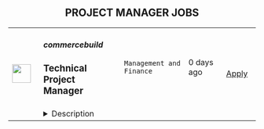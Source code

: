 <div align="center"><h2>PROJECT MANAGER JOBS</h2></div><table><tr>
                <td width="100" height="100" rowspan="2">
                    <img src="https://wwr-pro.s3.amazonaws.com/logos/0126/5307/logo.gif" width="38px" height="auto">
                </td>
                <td width="300">
                    <h5>commercebuild</h5>
                    <h3> Technical Project Manager</h3>
                </td>
                <td width="300">
                    <code>Management and Finance</code>
                </td>
                <td width="200">
                <text>0 days ago</text>
                </td>
                <td width="100" rowspan="2">
                <a href="https://weworkremotely.com/remote-jobs/commercebuild-technical-project-manager" align="right" target="_blank">Apply</a>
                </td>
            </tr>
            <tr>
                <td colspan="3">
                <details><summary>Description</summary>
                <img src="https://we-work-remotely.imgix.net/logos/0126/5307/logo.gif?ixlib=rails-4.0.0&w=50&h=50&dpr=2&fit=fill&auto=compress" />

<p>
  <strong>Headquarters:</strong> Vancouver, Canada
    <br /><strong>URL:</strong> <a href="https://commercebuild.com/">https://commercebuild.com/</a>
</p>

<h1>Drive eCommerce Success Through Exceptional Project Management</h1><div>In today's world, eCommerce is critically important, and commercebuild is helping businesses around the world bring their physical storefronts to the digital world.</div><div><br></div><div>Founded in 2006, commercebuild is a worldwide eCommerce platform that allows businesses to unlock the power of their ERP systems to deliver a complete, end-to-end digital eCommerce experience for their customers.</div><div><br></div><div>And that's where you come in! We are looking to grow our diverse team with individuals who can leverage their technical knowledge and project management skills to tackle nearly any project that comes their way. Our Technical Project Managers work with clients during the implementation of their eCommerce website(s) by scoping out needs, documenting deliverables, and ensuring projects are completed on time and within budget. </div><div><br></div><div>If all of this sounds great to you so far, please keep reading. We want to hear from you!</div><div><br></div><h1>YOUR DAY WILL INVOLVE:</h1><ul>
<li>
<strong>Leading kick off calls</strong> and scheduling weekly status calls to go over budget, timelines, and deliverables.</li>
<li>
<strong>Maintaining visibility of client projects</strong> and account budgets, as well as holding implementation consultants accountable to those budgets and the completion of their tasks in the project.</li>
<li>
<strong>Providing exceptional customer service</strong> to clients and understanding their needs. Our clients should feel like we are an extension of their business. </li>
<li>
<strong>Anticipating problems</strong> through high awareness and proactive action. You should be able to easily quantify the impact of changing requirements and timelines.</li>
<li>
<strong>Writing and maintaining documentation.</strong> You keep meticulous records of meeting outcomes and internal processes.</li>
<li>
<strong>Continuous learning and ongoing education. </strong>You will strive to be knowledgeable on the benefits of our eCommerce platform and the power of ERP driven eCommerce.</li>
</ul><h1>BEING ONE OF OUR TECHNICAL PROJECT MANAGER REQUIRES:</h1><ul>
<li>
<strong>A minimum of 3 to 5 years experience in project management,</strong> specifically in executing intricate eCommerce projects involving various stakeholders.</li>
<li>
<strong>Technical Knowledge:</strong> Experience with common web technologies, including HTML, JavaScript, and CSS is a huge plus. Knowledge of ERP systems is also advantageous, especially Sage ERP (X3 and/or Sage 300), and Microsoft Business Central.</li>
<li>
<strong>Remote work experience</strong>: You have experience communicating asynchronously, using tools such as Slack.</li>
<li>
<strong>Superb communication skills:</strong> You are skilled in verbal communication, active listening and presenting ideas convincingly. Fluency in written and verbal English is required. (Other languages are a plus!)</li>
<li>
<strong>Exceptional organizational skills</strong>, demonstrated through effective use of tools and documentation to manage multiple concurrent projects seamlessly. You must be able to work in a fast-paced, deadline-driven environment, making good on promises made / promises kept.</li>
<li>
<strong>A proactive mindset</strong>: You are willing to go above and beyond designated responsibilities to achieve project success and contribute to team goals.</li>
<li>
<strong>An eagerness to learn</strong> and the ability to adapt, allowing you to teach others. You are a lifelong learner and are comfortable working within an entrepreneurial environment.</li>
<li>
<strong>Knowing when to get help</strong>. Our culture celebrates the humility of acknowledging gaps in knowledge, and we highly appreciate team members willing to seek guidance to surmount challenges.</li>
</ul><h1>SHIFT:</h1><div>We are looking to fill a full time shift, Monday through Friday, starting daily at approximately 13:00 UTC.</div><div><br></div><h1>COMPENSATION:</h1><div>The salary range for this position is between $57,000 and $104,000 USD.</div><div><br></div><h1>HOW TO APPLY:</h1><div>Send your résumé/CV and cover letter to careers[@]commercebuild.com. To know that you've read this, put "Driven by Devotion" as your email subject. </div><div><br></div><div>Want to make your application stand out? If so, we’d love to hear your thoughts on the following in your cover letter:</div><div><br></div><ul>
<li>What draws you to project management? Share a success story you’re proud of!</li>
<li>Have you ever worked with eCommerce or ERP systems? If so, tell us about your experience.</li>
<li>Have you ever built or helped build a website? Tell us about the experience. Was it an eCommerce site? For whom was the site built?</li>
</ul><div><br></div><div>We may invite applicants to complete a limited-time paid trial as part of the hiring process. A trial is a shared opportunity for our team and the applicant to get experience working together to see if we’re the right fit.</div><div><br></div><div>Wherever you live, whatever your interests, wherever you’re from — if you have the skills we're looking for, we look forward to seeing your application.</div><div>
<br><br>
</div><div>
<br><br>
</div>

<p><strong>To apply:</strong> <a href="https://weworkremotely.com/remote-jobs/commercebuild-technical-project-manager">https://weworkremotely.com/remote-jobs/commercebuild-technical-project-manager</a></p>

                </details>
                </td>
            </tr>,<tr>
                <td width="100" height="100" rowspan="2">
                    <img src="https://pbs.twimg.com/profile_images/2738508979/760be3edebfa0195e36fb3dba07297c1_400x400.png" width="38px" height="auto">
                </td>
                <td width="300">
                    <h5>10up</h5>
                    <h3>Senior Digital Project Manager</h3>
                </td>
                <td width="300">
                    <code></code>
                </td>
                <td width="200">
                <text>0 days ago</text>
                </td>
                <td width="100" rowspan="2">
                <a href="https://jobs.lever.co/10up-2/36ed2249-4b91-43f3-9604-9de62e3b558b" align="right" target="_blank">Apply</a>
                </td>
            </tr>
            <tr>
                <td colspan="3">
                <details><summary>Description</summary>
                <div class="section page-centered" data-qa="job-description"><div><b style="font-size: 18px">Location: Remote - Anywhere </b>(Open to applicants located anywhere around the globe.)</div><div><br></div><div>A Senior Project Manager at 10up is not just a task manager, but a strategic contributor to every project, and the driver for successful client delivery. Join a team of collaborative, cross-discipline professionals who have been pushing the boundaries of enterprise-level projects for over 12 years.</div><div><br></div><div>You’ll have ownership and input on a combination of innovative, challenging projects and ongoing support engagements—we believe in balanced and diverse workloads through dedicated resource management. We have a supportive Client Delivery structure, with established PM processes, while still allowing for autonomy.</div><div><br></div><div>As a leading digital agency, 10up’s client roster spans from innovative startups and impactful non-profits, to some of the biggest names in the industry, such as ESPN, Google, The New York Times Co., and The Nobel Prize Committee.&nbsp;</div><div><br></div><div>As a 10upper, you have options for flexible and alternative work schedules. Intentionally remote since day one, spanning six continents and 38+ countries, 10up fully embraces the benefits of distributed work.</div><div><br></div></div><div class="section page-centered"><div><h3>What you will do: </h3><ul class="posting-requirements plain-list"><ul><li>Act as the day-to-day Project Manager for 4 - 7 active projects; exhibiting senior-level ownership over all project scopes/plans, client meetings, written status updates, demos, risk management and iterative scope / expectation management.&nbsp;</li><li>Consistently track and analyze project progress and budget burn, and work with group and project leadership to escalate concerns and/or risks, and mitigate appropriately.</li><li>Ensure superior quality deliverables by collaboratively engaging cross-discipline leadership, and enforcing rigorous QA processes and standards to provide end to end delivery and client satisfaction.</li><li>Lead discovery engagements (onsite and remotely) that expertly define cross-discipline project requirements and that demonstrate an expert understanding of underlying client business goals and objectives.</li><li>Consistently identify strategic opportunities to engage with the 10up Account Management Team and collaborate towards building strong, long-term client relationships.</li></ul></ul></div></div><div class="section page-centered"><div><h3>About you: </h3><ul class="posting-requirements plain-list"><ul><li>You have experience delivering full scope CMS-based web projects for enterprise clients, ideally in an agency environment, and preferably with a practical understanding of the WordPress platform.</li><li>You can describe tangible examples of deescalating project risks by working with members of your team and leadership to develop collaborative solutions.</li><li>Your roles and responsibilities have been primarily client facing. You are often the main point of contact for client requests, escalations, comprehensive updates, and senior-level consultation.</li><li>You have a proven track record of deescalating project risks by working with members of your team and leadership to develop collaborative solutions.</li><li>You are an effective leader of cross-discipline project teams - across account strategy, experience design, engineering, QA and support - and are able to keep the team motivated and on task to deliver the best project outcomes.</li><li>You have excellent verbal and written English communication skills, both internally and externally.</li></ul></ul></div></div><div class="section page-centered"><div><h3>Benefits of interest:</h3><ul class="posting-requirements plain-list"><ul><li>Mentorship from a dedicated Team Lead and Director of Client Delivery.</li><li>Multiple paid time off programs, including accrued PTO, parental leave, bereavement leave, and company holidays – including an all-company break from Christmas Eve to New Years Day.</li><li>Health, dental, and life insurance programs (available for United States team members).</li><li>Retirement contribution programs (currently available in the U.S. and U.K.).</li><li>$3,000 USD accrued annually in professional development budget for you to spend on conferences, training, or to buy back time for programs like independent study.</li><li>Flexible and alternate schedule programs - including options for 4-day work week (Monday-Thursday) configurations.</li><li>Global Company summits – opportunities to meet, socialize and learn with fellow 10uppers in person at remarkable destinations.&nbsp;</li><li>An end-of-year all-hands bonus program, along with smaller opportunities for recognition throughout the year.</li></ul></ul></div></div><!--[2022-11-28] [GOLD-2535] Remove payTransparencyV1 when feature flag is fully removed--><div class="section page-centered" data-qa="salary-range"><div>$60,000 - $120,000 a year</div><small><div>The expected annual salary range for this position is between $60,000 and $120,000 USD. Compensation is determined based on a variety of factors including relevant experience, other job related qualifications/skills, geographic location, and business needs.</div></small></div><div class="section page-centered" data-qa="closing-description"><div><b style="font-size: 18px">Join our team!&nbsp;</b></div><div><br></div><div>If you are passionate about 10up's mission and think you have what it takes to be successful in this role even if you don't check all the boxes, please apply. We'd appreciate the opportunity to personally review your application. Everyone gets a response.</div><div><br></div><div>Read more about <a href="https://drive.google.com/file/d/1nQ9yWRqfDAdrriYRnBNzYo7w59auYxMe/view" class="postings-link">What to Expect </a>through our Recruiting process.</div><div><br></div><div>We don't want you to miss any communication from us! To ensure you receive updates on your application, please add jobs@10up.com to your contacts list! #LI-Remote</div></div><div class="section page-centered last-section-apply" data-qa="btn-apply-bottom"><a class="postings-btn template-btn-submit hex-color" data-qa="show-page-apply" href="https://jobs.lever.co/10up-2/36ed2249-4b91-43f3-9604-9de62e3b558b/apply">Apply for this job</a></div>
                </details>
                </td>
            </tr></table>